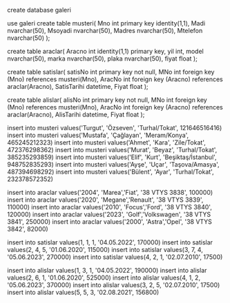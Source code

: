 create database galeri

use galeri
create table musteri(
Mno int primary key identity(1,1),
Madi nvarchar(50),
Msoyadi nvarchar(50),
Madres nvarchar(50),
Mtelefon nvarchar(50)
);

create table araclar(
Aracno int identity(1,1) primary key,
yil int,
model nvarchar(50),
marka nvarchar(50),
plaka nvarchar(50),
fiyat float
);

create table satislar(
satisNo int primary key not null,
MNo int foreign key (Mno) references musteri(Mno),
AracNo int foreign key (Aracno) references araclar(Aracno),
SatisTarihi datetime,
Fiyat float
);

create table alislar(
alisNo int primary key not null,
MNo int foreign key (Mno) references musteri(Mno),
AracNo int foreign key (Aracno) references araclar(Aracno),
AlisTarihi datetime,
Fiyat float
);


insert into musteri values('Turgut', 'Özseven', 'Turhal/Tokat',	121646516416)
insert into musteri values('Mustafa', 'Çağlayan', 'Meram/Konya', 465245212323)
insert into musteri values('Ahmet', 'Kara', 'Zile/Tokat', 472376298362)
insert into musteri values('Murat', 'Beyaz', 'Turhal/Tokat', 385235293859)
insert into musteri values('Elif', 'Kurt', 'Beşiktaş/İstanbul',	948752835293)
insert into musteri values('Ayşe', 'Uçar', 'Taşova/Amasya',	487394698292)
insert into musteri values('Bülent', 'Ayar', 'Turhal/Tokat', 232378572352)

insert into araclar values('2004', 'Marea','Fiat', '38 VTYS 3838',	100000)
insert into araclar values('2020', 'Megane','Renault', '38 VTYS 3839',	110000)
insert into araclar values('2010', 'Focus','Ford', '38  VTYS 3840',	120000)
insert into araclar values('2023', 'Golf','Volkswagen', '38  VTYS 3841',	250000)
insert into araclar values('2000', 'Astra','Opel', '38  VTYS 3842',	82000)

insert into satislar values(1, 1, 1, '04.05.2022', 170000)
insert into satislar values(2, 4, 5, '01.06.2020', 115000)
insert into satislar values(3, 7, 4, '05.06.2023', 270000)
insert into satislar values(4, 2, 1, '02.07.2010', 17500)

insert into alislar values(1, 3, 1, '04.05.2022', 190000)
insert into alislar values(2, 6, 1, '01.06.2020', 525000)
insert into alislar values(4, 1, 2, '05.06.2023', 370000)
insert into alislar values(3, 2, 5, '02.07.2010', 17500)
insert into alislar values(5, 5, 3, '02.08.2021', 156800)


